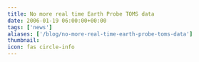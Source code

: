 ```yaml
---
title: No more real time Earth Probe TOMS data
date: 2006-01-19 06:00:00+00:00
tags: ['news']
aliases: ['/blog/no-more-real-time-earth-probe-toms-data']
thumbnail: 
icon: fas circle-info
---
```


